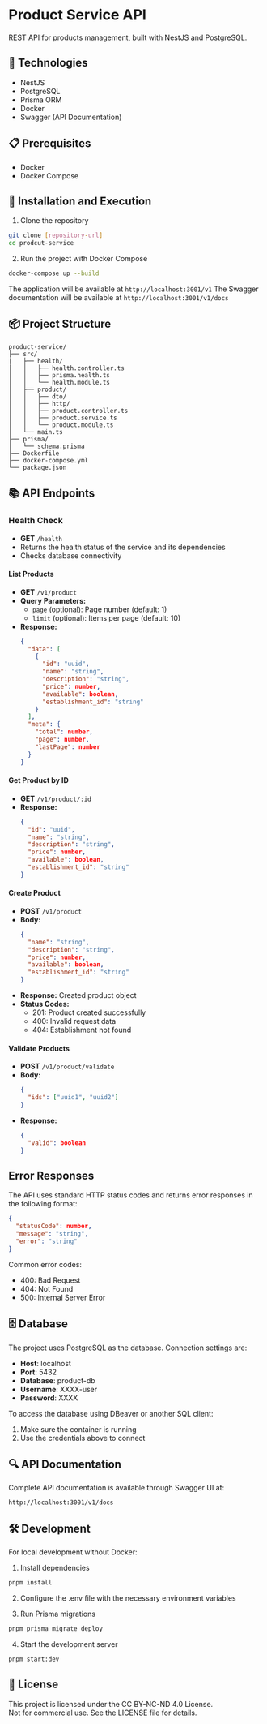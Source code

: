 # Product Service API

REST API for products management, built with NestJS and PostgreSQL.

## 🚀 Technologies

- NestJS
- PostgreSQL
- Prisma ORM
- Docker
- Swagger (API Documentation)

## 📋 Prerequisites

- Docker
- Docker Compose

## 🔧 Installation and Execution

1. Clone the repository
```bash
git clone [repository-url]
cd prodcut-service
```

2. Run the project with Docker Compose
```bash
docker-compose up --build
```

The application will be available at `http://localhost:3001/v1`
The Swagger documentation will be available at `http://localhost:3001/v1/docs`

## 📦 Project Structure

```
product-service/
├── src/
|   ├── health/
│   │   ├── health.controller.ts
│   │   ├── prisma.health.ts
│   │   └── health.module.ts
│   ├── product/
│   │   ├── dto/
│   │   ├── http/
│   │   ├── product.controller.ts
│   │   ├── product.service.ts
│   │   └── product.module.ts
│   └── main.ts
├── prisma/
│   └── schema.prisma
├── Dockerfile
├── docker-compose.yml
└── package.json
```

## 📚 API Endpoints

### Health Check
- **GET** `/health`
- Returns the health status of the service and its dependencies
- Checks database connectivity

#### List Products
- **GET** `/v1/product`
- **Query Parameters:**
  - `page` (optional): Page number (default: 1)
  - `limit` (optional): Items per page (default: 10)
- **Response:**
  ```json
  {
    "data": [
      {
        "id": "uuid",
        "name": "string",
        "description": "string",
        "price": number,
        "available": boolean,
        "establishment_id": "string"
      }
    ],
    "meta": {
      "total": number,
      "page": number,
      "lastPage": number
    }
  }
  ```

#### Get Product by ID
- **GET** `/v1/product/:id`
- **Response:**
  ```json
  {
    "id": "uuid",
    "name": "string",
    "description": "string",
    "price": number,
    "available": boolean,
    "establishment_id": "string"
  }
  ```

#### Create Product
- **POST** `/v1/product`
- **Body:**
  ```json
  {
    "name": "string",
    "description": "string",
    "price": number,
    "available": boolean,
    "establishment_id": "string"
  }
  ```
- **Response:** Created product object
- **Status Codes:**
  - 201: Product created successfully
  - 400: Invalid request data
  - 404: Establishment not found


#### Validate Products
- **POST** `/v1/product/validate`
- **Body:**
  ```json
  {
    "ids": ["uuid1", "uuid2"]
  }
  ```
- **Response:**
  ```json
  {
    "valid": boolean
  }
  ```

## Error Responses

The API uses standard HTTP status codes and returns error responses in the following format:

```json
{
  "statusCode": number,
  "message": "string",
  "error": "string"
}
```

Common error codes:
- 400: Bad Request
- 404: Not Found
- 500: Internal Server Error

## 🗄️ Database

The project uses PostgreSQL as the database. Connection settings are:

- **Host**: localhost
- **Port**: 5432
- **Database**: product-db
- **Username**: XXXX-user
- **Password**: XXXX

To access the database using DBeaver or another SQL client:
1. Make sure the container is running
2. Use the credentials above to connect

## 🔍 API Documentation

Complete API documentation is available through Swagger UI at:
```
http://localhost:3001/v1/docs
```

## 🛠️ Development

For local development without Docker:

1. Install dependencies
```bash
pnpm install
```

2. Configure the .env file with the necessary environment variables

3. Run Prisma migrations
```bash
pnpm prisma migrate deploy
```

4. Start the development server
```bash
pnpm start:dev
```

## 📄 License

This project is licensed under the CC BY-NC-ND 4.0 License.  
Not for commercial use. See the LICENSE file for details.